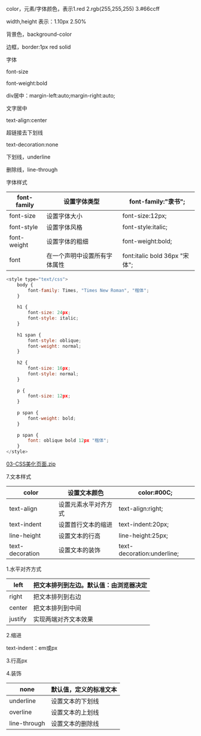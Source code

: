 color，元素/字体颜色，表示1.red 2.rgb(255,255,255) 3.#66ccff



width,height 表示：1.10px 2.50%



背景色，background-color



边框，border:1px red solid



字体

font-size

font-weight:bold



div居中：margin-left:auto;margin-right:auto;



文字居中

text-align:center



超链接去下划线

text-decoration:none

下划线，underline

删除线，line-through



字体样式

| font-family | 设置字体类型 | font-family:"隶书"; |
| - | - | - |
| font-size | 设置字体大小 | font-size:12px; |
| font-style | 设置字体风格 | font-style:italic; |
| font-weight | 设置字体的粗细 | font-weight:bold; |
| font | 在一个声明中设置所有字体属性 | font:italic bold 36px "宋体"; |


```javascript
<style type="text/css">
	body {
		font-family: Times, "Times New Roman", "楷体";
	}
	
	h1 {
		font-size: 24px;
		font-style: italic;
	}
	
	h1 span {
		font-style: oblique;
		font-weight: normal;
	}
	
	h2 {
		font-size: 16px;
		font-style: normal;
	}
	
	p {
		font-size: 12px;
	}
	
	p span {
		font-weight: bold;
	}
	
	p span {
		font: oblique bold 12px "楷体";
	}
</style>
```



[03-CSS美化页面.zip](assets/03-CSS美化页面.zip)

7.文本样式

| color | 设置文本颜色 | color:\#00C; |
| - | - | - |
| text-align | 设置元素水平对齐方式 | text-align:right; |
| text-indent | 设置首行文本的缩进 | text-indent:20px; |
| line-height | 设置文本的行高 | line-height:25px; |
| text-decoration | 设置文本的装饰 | text-decoration:underline; |


1.水平对齐方式

| left | 把文本排列到左边。默认值：由浏览器决定 |
| - | - |
| right | 把文本排列到右边 |
| center | 把文本排列到中间 |
| justify | 实现两端对齐文本效果 |


2.缩进

text-indent：em或px

3.行高px

4.装饰

| none | 默认值，定义的标准文本 |
| - | - |
| underline | 设置文本的下划线 |
| overline | 设置文本的上划线 |
| line-through | 设置文本的删除线 |





